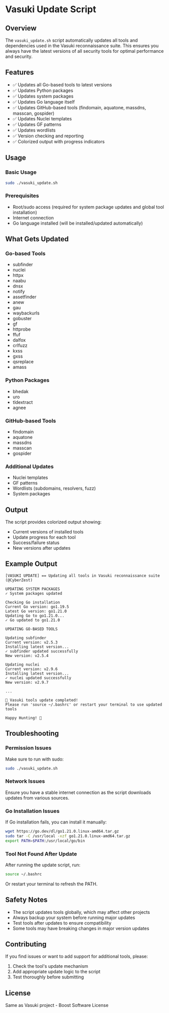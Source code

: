 # Vasuki Update Script

## Overview
The `vasuki_update.sh` script automatically updates all tools and dependencies used in the Vasuki reconnaissance suite. This ensures you always have the latest versions of all security tools for optimal performance and security.

## Features
- ✅ Updates all Go-based tools to latest versions
- ✅ Updates Python packages
- ✅ Updates system packages
- ✅ Updates Go language itself
- ✅ Updates GitHub-based tools (findomain, aquatone, massdns, masscan, gospider)
- ✅ Updates Nuclei templates
- ✅ Updates GF patterns
- ✅ Updates wordlists
- ✅ Version checking and reporting
- ✅ Colorized output with progress indicators

## Usage

### Basic Usage
```bash
sudo ./vasuki_update.sh
```

### Prerequisites
- Root/sudo access (required for system package updates and global tool installation)
- Internet connection
- Go language installed (will be installed/updated automatically)

## What Gets Updated

### Go-based Tools
- subfinder
- nuclei
- httpx
- naabu
- dnsx
- notify
- assetfinder
- anew
- gau
- waybackurls
- gobuster
- gf
- httprobe
- ffuf
- dalfox
- crlfuzz
- kxss
- gxss
- qsreplace
- amass

### Python Packages
- bhedak
- uro
- tldextract
- agnee

### GitHub-based Tools
- findomain
- aquatone
- massdns
- masscan
- gospider

### Additional Updates
- Nuclei templates
- GF patterns
- Wordlists (subdomains, resolvers, fuzz)
- System packages

## Output
The script provides colorized output showing:
- Current versions of installed tools
- Update progress for each tool
- Success/failure status
- New versions after updates

## Example Output
```
[VASUKI UPDATE] == Updating all tools in Vasuki reconnaissance suite (@CyberZest)

UPDATING SYSTEM PACKAGES
✓ System packages updated

Checking Go installation
Current Go version: go1.19.5
Latest Go version: go1.21.0
Updating Go to go1.21.0...
✓ Go updated to go1.21.0

UPDATING GO-BASED TOOLS

Updating subfinder
Current version: v2.5.3
Installing latest version...
✓ subfinder updated successfully
New version: v2.5.4

Updating nuclei
Current version: v2.9.6
Installing latest version...
✓ nuclei updated successfully
New version: v2.9.7

...

🎉 Vasuki tools update completed!
Please run 'source ~/.bashrc' or restart your terminal to use updated tools

Happy Hunting! 🐛
```

## Troubleshooting

### Permission Issues
Make sure to run with sudo:
```bash
sudo ./vasuki_update.sh
```

### Network Issues
Ensure you have a stable internet connection as the script downloads updates from various sources.

### Go Installation Issues
If Go installation fails, you can install it manually:
```bash
wget https://go.dev/dl/go1.21.0.linux-amd64.tar.gz
sudo tar -C /usr/local -xzf go1.21.0.linux-amd64.tar.gz
export PATH=$PATH:/usr/local/go/bin
```

### Tool Not Found After Update
After running the update script, run:
```bash
source ~/.bashrc
```
Or restart your terminal to refresh the PATH.

## Safety Notes
- The script updates tools globally, which may affect other projects
- Always backup your system before running major updates
- Test tools after updates to ensure compatibility
- Some tools may have breaking changes in major version updates

## Contributing
If you find issues or want to add support for additional tools, please:
1. Check the tool's update mechanism
2. Add appropriate update logic to the script
3. Test thoroughly before submitting

## License
Same as Vasuki project - Boost Software License
